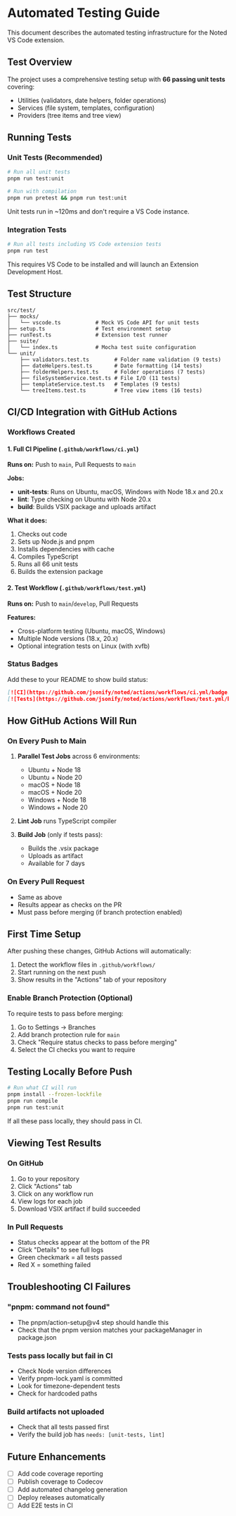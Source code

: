 # Automated Testing Guide

This document describes the automated testing infrastructure for the Noted VS Code extension.

## Test Overview

The project uses a comprehensive testing setup with **66 passing unit tests** covering:
- Utilities (validators, date helpers, folder operations)
- Services (file system, templates, configuration)  
- Providers (tree items and tree view)

## Running Tests

### Unit Tests (Recommended)

```bash
# Run all unit tests
pnpm run test:unit

# Run with compilation
pnpm run pretest && pnpm run test:unit
```

Unit tests run in ~120ms and don't require a VS Code instance.

### Integration Tests

```bash
# Run all tests including VS Code extension tests
pnpm run test
```

This requires VS Code to be installed and will launch an Extension Development Host.

## Test Structure

```
src/test/
├── mocks/
│   └── vscode.ts           # Mock VS Code API for unit tests
├── setup.ts                # Test environment setup
├── runTest.ts              # Extension test runner
├── suite/
│   └── index.ts            # Mocha test suite configuration
└── unit/
    ├── validators.test.ts        # Folder name validation (9 tests)
    ├── dateHelpers.test.ts       # Date formatting (14 tests)
    ├── folderHelpers.test.ts     # Folder operations (7 tests)
    ├── fileSystemService.test.ts # File I/O (11 tests)
    ├── templateService.test.ts   # Templates (9 tests)
    └── treeItems.test.ts         # Tree view items (16 tests)
```

## CI/CD Integration with GitHub Actions

### Workflows Created

#### 1. Full CI Pipeline (`.github/workflows/ci.yml`)
**Runs on:** Push to `main`, Pull Requests to `main`

**Jobs:**
- **unit-tests**: Runs on Ubuntu, macOS, Windows with Node 18.x and 20.x
- **lint**: Type checking on Ubuntu with Node 20.x
- **build**: Builds VSIX package and uploads artifact

**What it does:**
1. Checks out code
2. Sets up Node.js and pnpm
3. Installs dependencies with cache
4. Compiles TypeScript
5. Runs all 66 unit tests
6. Builds the extension package

#### 2. Test Workflow (`.github/workflows/test.yml`)
**Runs on:** Push to `main`/`develop`, Pull Requests

**Features:**
- Cross-platform testing (Ubuntu, macOS, Windows)
- Multiple Node versions (18.x, 20.x)
- Optional integration tests on Linux (with xvfb)

### Status Badges

Add these to your README to show build status:

```markdown
[![CI](https://github.com/jsonify/noted/actions/workflows/ci.yml/badge.svg)](https://github.com/jsonify/noted/actions/workflows/ci.yml)
[![Tests](https://github.com/jsonify/noted/actions/workflows/test.yml/badge.svg)](https://github.com/jsonify/noted/actions/workflows/test.yml)
```

## How GitHub Actions Will Run

### On Every Push to Main

1. **Parallel Test Jobs** across 6 environments:
   - Ubuntu + Node 18
   - Ubuntu + Node 20
   - macOS + Node 18
   - macOS + Node 20
   - Windows + Node 18
   - Windows + Node 20

2. **Lint Job** runs TypeScript compiler

3. **Build Job** (only if tests pass):
   - Builds the .vsix package
   - Uploads as artifact
   - Available for 7 days

### On Every Pull Request

- Same as above
- Results appear as checks on the PR
- Must pass before merging (if branch protection enabled)

## First Time Setup

After pushing these changes, GitHub Actions will automatically:

1. Detect the workflow files in `.github/workflows/`
2. Start running on the next push
3. Show results in the "Actions" tab of your repository

### Enable Branch Protection (Optional)

To require tests to pass before merging:

1. Go to Settings → Branches
2. Add branch protection rule for `main`
3. Check "Require status checks to pass before merging"
4. Select the CI checks you want to require

## Testing Locally Before Push

```bash
# Run what CI will run
pnpm install --frozen-lockfile
pnpm run compile
pnpm run test:unit
```

If all these pass locally, they should pass in CI.

## Viewing Test Results

### On GitHub

1. Go to your repository
2. Click "Actions" tab
3. Click on any workflow run
4. View logs for each job
5. Download VSIX artifact if build succeeded

### In Pull Requests

- Status checks appear at the bottom of the PR
- Click "Details" to see full logs
- Green checkmark = all tests passed
- Red X = something failed

## Troubleshooting CI Failures

### "pnpm: command not found"
- The pnpm/action-setup@v4 step should handle this
- Check that the pnpm version matches your packageManager in package.json

### Tests pass locally but fail in CI
- Check Node version differences
- Verify pnpm-lock.yaml is committed
- Look for timezone-dependent tests
- Check for hardcoded paths

### Build artifacts not uploaded
- Check that all tests passed first
- Verify the build job has `needs: [unit-tests, lint]`

## Future Enhancements

- [ ] Add code coverage reporting
- [ ] Publish coverage to Codecov
- [ ] Add automated changelog generation
- [ ] Deploy releases automatically
- [ ] Add E2E tests in CI
